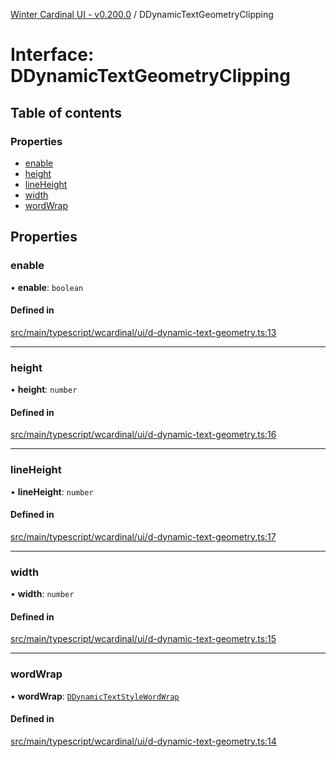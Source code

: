 [Winter Cardinal UI - v0.200.0](../index.md) / DDynamicTextGeometryClipping

# Interface: DDynamicTextGeometryClipping

## Table of contents

### Properties

- [enable](DDynamicTextGeometryClipping.md#enable)
- [height](DDynamicTextGeometryClipping.md#height)
- [lineHeight](DDynamicTextGeometryClipping.md#lineheight)
- [width](DDynamicTextGeometryClipping.md#width)
- [wordWrap](DDynamicTextGeometryClipping.md#wordwrap)

## Properties

### enable

• **enable**: `boolean`

#### Defined in

[src/main/typescript/wcardinal/ui/d-dynamic-text-geometry.ts:13](https://github.com/winter-cardinal/winter-cardinal-ui/blob/v0.200.0/src/main/typescript/wcardinal/ui/d-dynamic-text-geometry.ts#L13)

___

### height

• **height**: `number`

#### Defined in

[src/main/typescript/wcardinal/ui/d-dynamic-text-geometry.ts:16](https://github.com/winter-cardinal/winter-cardinal-ui/blob/v0.200.0/src/main/typescript/wcardinal/ui/d-dynamic-text-geometry.ts#L16)

___

### lineHeight

• **lineHeight**: `number`

#### Defined in

[src/main/typescript/wcardinal/ui/d-dynamic-text-geometry.ts:17](https://github.com/winter-cardinal/winter-cardinal-ui/blob/v0.200.0/src/main/typescript/wcardinal/ui/d-dynamic-text-geometry.ts#L17)

___

### width

• **width**: `number`

#### Defined in

[src/main/typescript/wcardinal/ui/d-dynamic-text-geometry.ts:15](https://github.com/winter-cardinal/winter-cardinal-ui/blob/v0.200.0/src/main/typescript/wcardinal/ui/d-dynamic-text-geometry.ts#L15)

___

### wordWrap

• **wordWrap**: [`DDynamicTextStyleWordWrap`](../index.md#ddynamictextstylewordwrap)

#### Defined in

[src/main/typescript/wcardinal/ui/d-dynamic-text-geometry.ts:14](https://github.com/winter-cardinal/winter-cardinal-ui/blob/v0.200.0/src/main/typescript/wcardinal/ui/d-dynamic-text-geometry.ts#L14)
